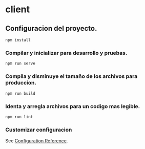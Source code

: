 # client

## Configuracion del proyecto.
```
npm install
```

### Compilar y inicializar para desarrollo y pruebas.
```
npm run serve
```

### Compila y disminuye el tamaño de los archivos para produccion.
```
npm run build
```

### Identa y arregla archivos para un codigo mas legible. 
```
npm run lint
```

### Customizar configuracion
See [Configuration Reference](https://cli.vuejs.org/config/).
